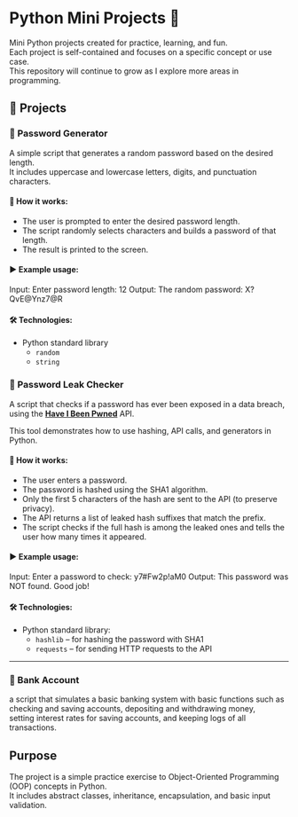 # Python Mini Projects 🐍

Mini Python projects created for practice, learning, and fun.  
Each project is self-contained and focuses on a specific concept or use case.  
This repository will continue to grow as I explore more areas in programming.

## 📁 Projects

### 🔐 Password Generator
A simple script that generates a random password based on the desired length.  
It includes uppercase and lowercase letters, digits, and punctuation characters.

#### 📌 How it works:
- The user is prompted to enter the desired password length.
- The script randomly selects characters and builds a password of that length.
- The result is printed to the screen.

#### ▶️ Example usage:
Input: Enter password length:  12
Output: The random password: X?QvE@Ynz7@R

#### 🛠 Technologies:
- Python standard library
  - `random`
  - `string`
 
    
### 🔎 Password Leak Checker

A script that checks if a password has ever been exposed in a data breach, using the **[Have I Been Pwned](https://haveibeenpwned.com/API/v3#SearchingPwnedPasswordsByRange)** API.

This tool demonstrates how to use hashing, API calls, and generators in Python.

#### 📌 How it works:
- The user enters a password.
- The password is hashed using the SHA1 algorithm.
- Only the first 5 characters of the hash are sent to the API (to preserve privacy).
- The API returns a list of leaked hash suffixes that match the prefix.
- The script checks if the full hash is among the leaked ones and tells the user how many times it appeared.

#### ▶️ Example usage:
Input: Enter a password to check: y7#Fw2p!aM0
Output: This password was NOT found. Good job!

#### 🛠 Technologies:
- Python standard library:
  - `hashlib` – for hashing the password with SHA1
  - `requests` – for sending HTTP requests to the API

---

### 💸 Bank Account

a script that simulates a basic banking system with basic functions such as checking and saving accounts, depositing and withdrawing money,  
setting interest rates for saving accounts, and keeping logs of all transactions.

## Purpose

The project is a simple practice exercise to Object-Oriented Programming (OOP) concepts in Python.  
It includes abstract classes, inheritance, encapsulation, and basic input validation.




